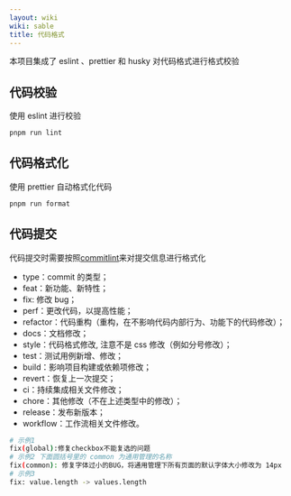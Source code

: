 ```yaml
---
layout: wiki
wiki: sable
title: 代码格式
---
```


本项目集成了 eslint 、prettier 和 husky 对代码格式进行格式校验

## 代码校验

使用 eslint 进行校验

```bash
pnpm run lint
```

## 代码格式化

使用 prettier 自动格式化代码

```bash
pnpm run format
```

## 代码提交

代码提交时需要按照[commitlint](https://commitlint.js.org/#/)来对提交信息进行格式化

- type：commit 的类型；
- feat：新功能、新特性；
- fix: 修改 bug；
- perf：更改代码，以提高性能；
- refactor：代码重构（重构，在不影响代码内部行为、功能下的代码修改）；
- docs：文档修改；
- style：代码格式修改, 注意不是 css 修改（例如分号修改）；
- test：测试用例新增、修改；
- build：影响项目构建或依赖项修改；
- revert：恢复上一次提交；
- ci：持续集成相关文件修改；
- chore：其他修改（不在上述类型中的修改）；
- release：发布新版本；
- workflow：工作流相关文件修改。

```bash
# 示例1
fix(global):修复checkbox不能复选的问题
# 示例2 下面圆括号里的 common 为通用管理的名称
fix(common): 修复字体过小的BUG，将通用管理下所有页面的默认字体大小修改为 14px
# 示例3
fix: value.length -> values.length
```

